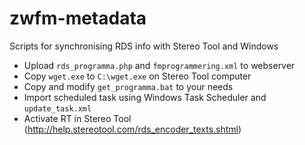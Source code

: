 # zwfm-metadata
Scripts for synchronising RDS info with Stereo Tool and Windows

- Upload ```rds_programma.php``` and ```fmprogrammering.xml``` to webserver
- Copy ```wget.exe``` to ```C:\wget.exe``` on Stereo Tool computer
- Copy and modify ```get_programma.bat``` to your needs
- Import scheduled task using Windows Task Scheduler and ```update_task.xml```
- Activate RT in Stereo Tool (http://help.stereotool.com/rds_encoder_texts.shtml)

